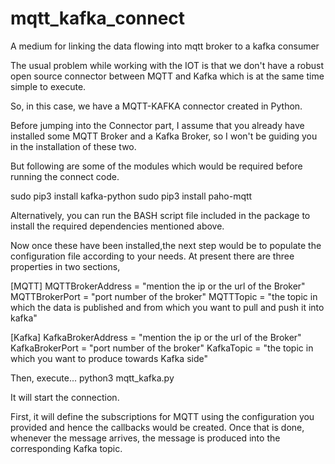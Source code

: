 # mqtt_kafka_connect
A medium for linking the data flowing into mqtt broker to a kafka consumer


The usual problem while working with the IOT is that we don't have a robust open source connector between MQTT and Kafka which is at the same time simple to execute. 

So, in this case, we have a MQTT-KAFKA connector created in Python. 

Before jumping into the Connector part, I assume that you already have installed some MQTT Broker and a Kafka Broker, so I won't be guiding you in the installation of these two. 

But following are some of the modules which would be required before running the connect code.

sudo pip3 install kafka-python
sudo pip3 install paho-mqtt

Alternatively, you can run the BASH script file included in the package to install the required dependencies mentioned above.

Now once these have been installed,the next step would be to populate the configuration file according to your needs. At present there are three properties in two sections,

[MQTT]
MQTTBrokerAddress = "mention the ip or the url of the Broker"
MQTTBrokerPort = "port number of the broker"
MQTTTopic = "the topic in which the data is published and from which you want to pull and push it into kafka"

[Kafka]
KafkaBrokerAddress = "mention the ip or the url of the Broker"
KafkaBrokerPort = "port number of the broker"
KafkaTopic = "the topic in which you want to produce towards Kafka side"


Then, execute...
python3 mqtt_kafka.py

It will start the connection. 

First, it will define the subscriptions for MQTT using the configuration you provided and hence the callbacks would be created. Once that is done, whenever the message arrives, the message is produced into the corresponding Kafka topic.
